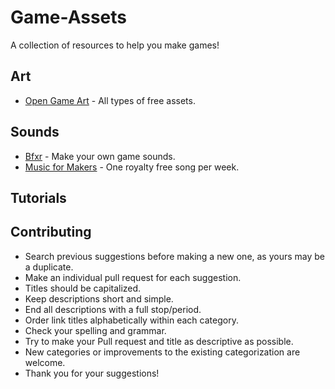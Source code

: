 # Game-Assets
A collection of resources to help you make games!

## Art

* [Open Game Art](http://opengameart.org/) - All types of free assets.

## Sounds

* [Bfxr](http://www.bfxr.net/) - Make your own game sounds.
* [Music for Makers](http://musicformakers.com/) - One royalty free song per week.

## Tutorials

## Contributing

* Search previous suggestions before making a new one, as yours may be a
duplicate.
* Make an individual pull request for each suggestion.
* Titles should be capitalized.
* Keep descriptions short and simple.
* End all descriptions with a full stop/period.
* Order link titles alphabetically within each category.
* Check your spelling and grammar.
* Try to make your Pull request and title as descriptive as possible.
* New categories or improvements to the existing categorization are welcome.
* Thank you for your suggestions!
